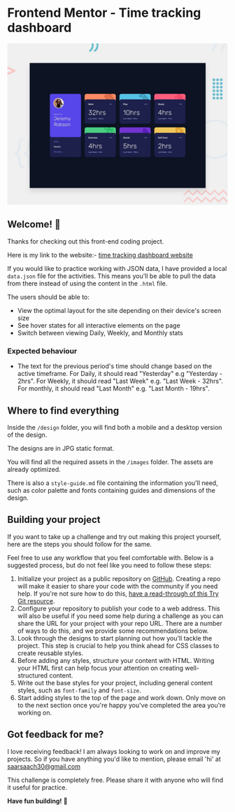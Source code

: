 # Frontend Mentor - Time tracking dashboard

![Design preview for the Time tracking dashboard coding challenge](./design/desktop-preview.jpg)

## Welcome! 👋

Thanks for checking out this front-end coding project.

Here is my link to the website:- [time tracking dashboard website](https://time-tracking-dashboard-frontend.netlify.app/)


If you would like to practice working with JSON data, I have provided a local `data.json` file for the activities. This means you'll be able to pull the data from there instead of using the content in the `.html` file.

The users should be able to:

- View the optimal layout for the site depending on their device's screen size
- See hover states for all interactive elements on the page
- Switch between viewing Daily, Weekly, and Monthly stats

### Expected behaviour

- The text for the previous period's time should change based on the active timeframe. For Daily, it should read "Yesterday" e.g "Yesterday - 2hrs". For Weekly, it should read "Last Week" e.g. "Last Week - 32hrs". For monthly, it should read "Last Month" e.g. "Last Month - 19hrs".

## Where to find everything

Inside the `/design` folder, you will find both a mobile and a desktop version of the design.

The designs are in JPG static format.

You will find all the required assets in the `/images` folder. The assets are already optimized.

There is also a `style-guide.md` file containing the information you'll need, such as color palette and fonts containing guides and dimensions of the design.

## Building your project

If you want to take up a challenge and try out making this project yourself, here are the steps you should follow for the same.

Feel free to use any workflow that you feel comfortable with. Below is a suggested process, but do not feel like you need to follow these steps:


1. Initialize your project as a public repository on [GitHub](https://github.com/). Creating a repo will make it easier to share your code with the community if you need help. If you're not sure how to do this, [have a read-through of this Try Git resource](https://try.github.io/).
2. Configure your repository to publish your code to a web address. This will also be useful if you need some help during a challenge as you can share the URL for your project with your repo URL. There are a number of ways to do this, and we provide some recommendations below.
3. Look through the designs to start planning out how you'll tackle the project. This step is crucial to help you think ahead for CSS classes to create reusable styles.
4. Before adding any styles, structure your content with HTML. Writing your HTML first can help focus your attention on creating well-structured content.
5. Write out the base styles for your project, including general content styles, such as `font-family` and `font-size`.
6. Start adding styles to the top of the page and work down. Only move on to the next section once you're happy you've completed the area you're working on.


## Got feedback for me?

I love receiving feedback! I am always looking to work on and improve my projects. So if you have anything you'd like to mention, please email 'hi' at saarsaach30@gmail.com

This challenge is completely free. Please share it with anyone who will find it useful for practice.

**Have fun building!** 🚀
